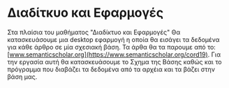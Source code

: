 # Διαδίτκυο και Εφαρμογές
Στα πλαίσια του μαθήματος "Διαδίκτυο και Εφαρμογές" Θα κατασκευάσουμε μια desktop εφαρμογή η οποία θα εισάγει τα δεδομένα για κάθε άρθρο σε μία σχεσιακή βάση. Τα άρθα θα τα παρουμε από το: [www.semanticscholar.org](https://www.semanticscholar.org/cord19). Για την εργασία αυτή θα κατασκευάσουμε το Σχημα της Βάσης καθώς και το πρόγραμμα που διαβάζει τα δεδομένα από τα αρχέια και τα βάζει στην βάση μας.
